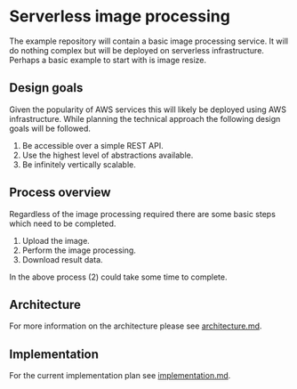 # Serverless image processing

The example repository will contain a basic image processing service. It will do
nothing complex but will be deployed on serverless infrastructure. Perhaps a
basic example to start with is image resize.

## Design goals

Given the popularity of AWS services this will likely be deployed using AWS
infrastructure. While planning the technical approach the following design goals
will be followed.

1. Be accessible over a simple REST API.
2. Use the highest level of abstractions available.
3. Be infinitely vertically scalable.

## Process overview

Regardless of the image processing required there are some basic steps which
need to be completed.

1. Upload the image.
2. Perform the image processing.
3. Download result data.

In the above process (2) could take some time to complete.

## Architecture

For more information on the architecture please see
[architecture.md](./docs/architecture.md).

## Implementation

For the current implementation plan see
[implementation.md](./docs/implementation.md).
